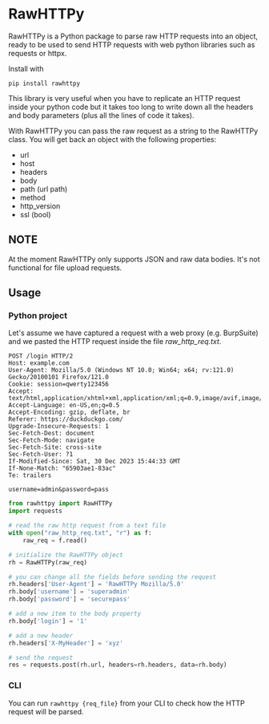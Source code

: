 # RawHTTPy

RawHTTPy is a Python package to parse raw HTTP requests into an object, ready to be used to send HTTP requests with web python libraries such as requests or httpx.

Install with

```
pip install rawhttpy
```

This library is very useful when you have to replicate an HTTP request inside your python code but it takes too long to write down all the headers and body parameters (plus all the lines of code it takes).

With RawHTTPy you can pass the raw request as a string to the RawHTTPy class. You will get back an object with the following properties:

- url
- host
- headers
- body
- path (url path)
- method
- http_version
- ssl (bool)

## NOTE

At the moment RawHTTPy only supports JSON and raw data bodies. It's not functional for file upload requests.

## Usage

### Python project

Let's assume we have captured a request with a web proxy (e.g. BurpSuite) and we pasted the HTTP request inside the file *raw_http_req.txt*.

```text
POST /login HTTP/2
Host: example.com
User-Agent: Mozilla/5.0 (Windows NT 10.0; Win64; x64; rv:121.0) Gecko/20100101 Firefox/121.0
Cookie: session=qwerty123456
Accept: text/html,application/xhtml+xml,application/xml;q=0.9,image/avif,image/webp,*/*;q=0.8
Accept-Language: en-US,en;q=0.5
Accept-Encoding: gzip, deflate, br
Referer: https://duckduckgo.com/
Upgrade-Insecure-Requests: 1
Sec-Fetch-Dest: document
Sec-Fetch-Mode: navigate
Sec-Fetch-Site: cross-site
Sec-Fetch-User: ?1
If-Modified-Since: Sat, 30 Dec 2023 15:44:33 GMT
If-None-Match: "65903ae1-83ac"
Te: trailers

username=admin&password=pass
```

```python
from rawhttpy import RawHTTPy
import requests

# read the raw http request from a text file
with open("raw_http_req.txt", "r") as f:
    raw_req = f.read()

# initialize the RawHTTPy object
rh = RawHTTPy(raw_req)

# you can change all the fields before sending the request
rh.headers['User-Agent'] = 'RawHTTPy Mozilla/5.0'
rh.body['username'] = 'superadmin'
rh.body['password'] = 'securepass'

# add a new item to the body property
rh.body['login'] = '1'

# add a new header
rh.headers['X-MyHeader'] = 'xyz'

# send the request
res = requests.post(rh.url, headers=rh.headers, data=rh.body)
```

### CLI

You can run `rawhttpy {req_file}` from your CLI to check how the HTTP request will be parsed.
